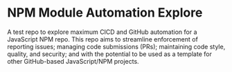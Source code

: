 # NPM Module Automation Explore
A test repo to explore maximum CICD and GitHub automation for a JavaScript NPM repo. This repo aims to streamline enforcement of reporting issues; managing code submissions (PRs); maintaining code style, quality, and security; and with the potential to be used as a template for other GitHub-based JavaScript/NPM projects.
